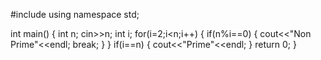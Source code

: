 #include <iostream>
using namespace std;

int main() {
	int n;
	cin>>n;
	int i;
	for(i=2;i<n;i++) {
	    if(n%i==0) {
	        cout<<"Non Prime"<<endl;
	        break;
	    }
	}
	if(i==n) {
	    cout<<"Prime"<<endl;
	}
	return 0;
}
